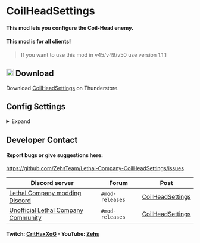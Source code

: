 # CoilHeadSettings
#### This mod lets you configure the Coil-Head enemy.

#### This mod is for all clients!

> If you want to use this mod in v45/v49/v50 use version 1.1.1

## <img src="https://i.imgur.com/TpnrFSH.png" width="20px"> Download

Download [CoilHeadSettings](https://thunderstore.io/c/lethal-company/p/Zehs/CoilHeadSettings/) on Thunderstore.

## Config Settings
<details>
  <summary>Expand</summary>
<br>

The default config settings are the vanilla settings.

| General Settings | Setting type | Default value | Description |
| ----------- | ----------- | ----------- | ----------- |
| `ExtendedLogging` | `Boolean` | `false` | Enable extended logging. |

| Coil-Head Settings | Setting type | Default value | Description |
| ----------- | ----------- | ----------- | ----------- |
| `PowerLevel` | `Single` | `1` | The power level of the Coil-Head. |
| `MovementSpeed` | `Single` | `14.5` | The movement speed of the Coil-Head. |
| `AttackDamage` | `Int32` | `90` | How much damage the Coil-Head will deal. |
| `AttackSpeed` | `Single` | `5` | How many times the Coil-Head will attack per second. |

| Coil-Head Settings | Setting type | Default value |
| ----------- | ----------- | ----------- |
|  |  | `Separate each entry with a comma.` |
|  |  | `PlanetName:MaxSpawnCount:Rarity` |
|  |  | `<string>:<int>:<int>` |
| `SpawnSettingsMoonList` | `String` | `41 Experimentation:5:0, 220 Assurance:5:0, 56 Vow:5:6, 21 Offense:5:25, 61 March:5:10, 20 Adamance:5:10, 85 Rend:5:43, 7 Dine:5:6, 8 Titan:5:59, 68 Artifice:5:88, 5 Embrion:5:25` |

</details>

## Developer Contact
#### Report bugs or give suggestions here:
https://github.com/ZehsTeam/Lethal-Company-CoilHeadSettings/issues

| Discord server | Forum | Post |
| ----------- | ----------- | ----------- |
| [Lethal Company modding Discord](https://discord.gg/XeyYqRdRGC) | `#mod-releases` | [CoilHeadSettings](https://discord.com/channels/1168655651455639582/1213608309953929297) |
| [Unofficial Lethal Company Community](https://discord.gg/nYcQFEpXfU) | `#mod-releases` | [CoilHeadSettings](https://discord.com/channels/1169792572382773318/1213608502233268314) |

#### Twitch: [CritHaxXoG](https://www.twitch.tv/crithaxxog) - YouTube: [Zehs](https://www.youtube.com/channel/UCb4VEkc-_im0h8DKXlwmIAA)
